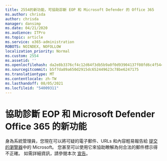 ```yaml
---
title: 2554的新功能，可協助診斷 EOP 和 Microsoft Defender 的 Office 365
ms.author: chrisda
author: chrisda
manager: dansimp
ms.date: 04/21/2020
ms.audience: ITPro
ms.topic: article
ms.service: o365-administration
ROBOTS: NOINDEX, NOFOLLOW
localization_priority: Normal
ms.custom: 2554
ms.assetid: ''
ms.openlocfilehash: da2e8b3376cf4c12d64f3db5b9a0f0d93904137f08fd6c4f54468954cec3ceda
ms.sourcegitcommit: b5f7da89a650d2915dc652449623c78be6247175
ms.translationtype: MT
ms.contentlocale: zh-TW
ms.lasthandoff: 08/05/2021
ms.locfileid: "54009311"
---
```

# <a name="new-feature-to-help-diagnose-eop-and-microsoft-defender-for-office-365"></a>協助診斷 EOP 和 Microsoft Defender Office 365 的新功能

身為系統管理員，您現在可以將可疑的電子郵件、URLs 和內容輕易報告給 [提交的瀏覽器](https://protection.office.com/reportsubmission)中的 Microsoft。 您甚至可以使用它來協助瞭解為何合法的郵件標示得不正確。 如需詳細資訊，請參閱本次 [宣告](https://techcommunity.microsoft.com/t5/Security-Privacy-and-Compliance/Empower-security-teams-to-easily-report-suspicious-emails-amp/ba-p/752622)。

